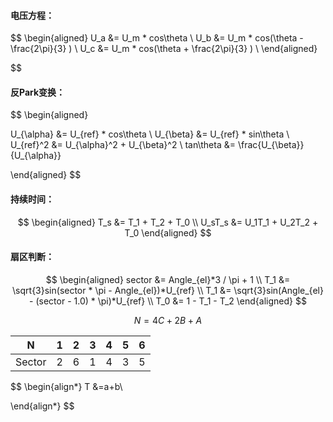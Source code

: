#### 电压方程：
$$
\begin{aligned}
U_a &= U_m * cos\theta \\
U_b &= U_m * cos(\theta - \frac{2\pi}{3} ) \\
U_c &= U_m * cos(\theta + \frac{2\pi}{3} ) \\
\end{aligned}

$$
#### 反Park变换：
$$
\begin{aligned}

U_{\alpha} &= U_{ref} * cos\theta \\
U_{\beta}  &= U_{ref} * sin\theta \\
U_{ref}^2  &= U_{\alpha}^2 + U_{\beta}^2 \\
tan\theta  &= \frac{U_{\beta}}{U_{\alpha}}

\end{aligned}
$$
#### 持续时间：
$$
\begin{aligned}
T_s &= T_1 + T_2 + T_0 \\
U_sT_s &= U_1T_1 + U_2T_2 + T_0
\end{aligned}
$$

#### 扇区判断：
$$
\begin{aligned}
sector &= Angle_{el}*3 / \pi + 1 \\
T_1 &= \sqrt{3}sin(sector * \pi - Angle_{el})*U_{ref} \\
T_1 &= \sqrt{3}sin(Angle_{el} - (sector - 1.0) * \pi)*U_{ref} \\
T_0 &= 1 - T_1 - T_2
\end{aligned}
$$

$$
N=4C + 2B + A
$$

| N      | 1   | 2   | 3   | 4   | 5   | 6   |
| ------ | --- | --- | --- | --- | --- | --- |
| Sector | 2   | 6   | 1   | 4   | 3   | 5   |

$$
\begin{align*}
T &=a+b\\



\end{align*}
$$